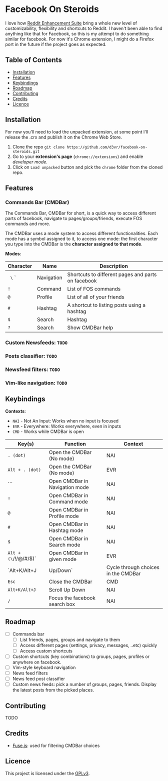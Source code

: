 # Facebook On Steroids

I love how [Reddit Enhancement Suite](https://github.com/honestbleeps/Reddit-Enhancement-Suite) bring a whole new level of customizability, flexibility and shortcuts to Reddit. I haven't been able to find anything like that for Facebook, so this is my attempt to do something similar for facebook. 
For now it's Chrome extension, I might do a Firefox port in the future if the project goes as expected.

## Table of Contents
- [Installation](#installation)
- [Features](#features)
- [Keybindings](#keybindings)
- [Roadmap](#roadmap)
- [Contributing](#contributing)
- [Credits](#credits)
- [Licence](#licence)

## Installation
For now you'll need to load the unpacked extension, at some point I'll release the .crx and publish it on the Chrome Web Store.
1. Clone the repo `git clone https://github.com/d3vr/facebook-on-steroids.git`
2. Go to your **extension's page** (`chrome://extensions`) and enable *developer mode*.
3. Click on `Load unpacked` button and pick the `chrome` folder from the cloned repo.

## Features

### Commands Bar (CMDBar)
The Commands Bar, CMDBar for short, is a quick way to access different parts of facebook, navigate to pages/groups/friends, execute FOS commands and more.

The CMDBar uses a mode system to access different functionalities. Each mode has a symbol assigned to it, to access one mode: the first character you type into the CMDBar is the **character assigned to that mode**.

**Modes**:

| Character  | Name | Description |
| ------------- | ------------- | ------------- |
| ` \` ` | Navigation | Shortcuts to different pages and parts on facebook |
| `!`  | Command | List of FOS commands |
| `@`  | Profile | List of all of your friends |
| `#`  | Hashtag | A shortcut to listing posts using a hashtag |
| `$`  | Search | Hashtag |
| `?`  | Search | Show CMDBar help |


### Custom Newsfeeds: `TODO`
### Posts classifier: `TODO`
### Newsfeed filters: `TODO`
### Vim-like navigation: `TODO`

## Keybindings
**Contexts**:
- `NAI` -  Not An Input: Works when no input is focused
- `EVR` -  Everywhere: Works everywhere, even in inputs
- `CMD` -  Works while CMDBar is open

| Key(s)  | Function | Context
| ------------- | ------------- | ------------- |
| `. (dot)`  |  Open the CMDBar (No mode) | NAI |
| `Alt + . (dot)`  |  Open the CMDBar (No mode) | EVR |
| `\``  |  Open CMDBar in Navigation mode | NAI |
| `!`  |  Open CMDBar in Command mode | NAI |
| `@`  |  Open CMDBar in Profile mode | NAI |
| `#`  |  Open CMDBar in Hashtag mode | NAI |
| `$`  |  Open CMDBar in Search mode | NAI |
| `Alt + (\`/!/@/#/$)`  |  Open CMDBar in given mode | EVR |
| `Alt+K/Alt+J | Up/Down`  | Cycle through choices in the CMDBar | CMD |
| `Esc`  | Close the CMDBar | CMD |
| `Alt+K/Alt+J`  | Scroll Up Down | NAI |
| `/`  | Focus the facebook search box | NAI |

## Roadmap
- [ ] Commands bar
    - [ ] List friends, pages, groups and navigate to them
    - [ ] Access different pages (settings, privacy, messages, ..etc) quickly
    - [ ] Access custom shortcuts
- [ ] Custom shortcuts (key combinations) to groups, pages, profiles or anywhere on facebook.
- [ ] Vim-style keyboard navigation
- [ ] News feed filters
- [ ] News feed post classifier
- [ ] Custom news feeds: pick a number of groups, pages, friends. Display the latest posts from the picked places.

## Contributing
TODO

## Credits
- [Fuse.js](https://github.com/krisk/fuse): used for filtering CMDBar choices

## Licence
This project is licensed under the [GPLv3](https://www.gnu.org/licenses/gpl-3.0.en.html).
